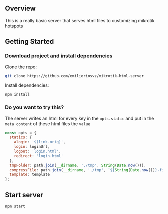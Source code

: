 ## Overview
This is a really basic server that serves html files to customizing mikrotik hotspots

## Getting Started

### Download project and install dependencies
Clone the repo:
```sh
git clone https://github.com/emilioriosvz/mikrotik-html-server
```

Install dependencies:
```sh
npm install
```

### Do you want to try this?
The server writes an html for every key in the `opts.static` and put in the `meta content` of these html files the `value`

```js
const opts = {
  statics: {
    alogin: '$(link-orig)',
    login: loginUrl,
    logout: 'login.html',
    redirect: 'login.html'
  },
  tmpFolder: path.join(__dirname, './tmp', String(Date.now())),
  compressFile: path.join(__dirname, './tmp', `${String(Date.now())}-file.zip`),
  template: template
};
```

## Start server
```sh
npm start
```
